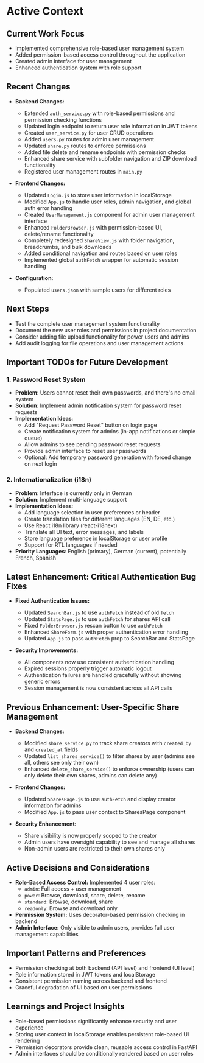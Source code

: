 # Active Context

## Current Work Focus
- Implemented comprehensive role-based user management system
- Added permission-based access control throughout the application
- Created admin interface for user management
- Enhanced authentication system with role support

## Recent Changes
- **Backend Changes:**
  - Extended `auth_service.py` with role-based permissions and permission checking functions
  - Updated login endpoint to return user role information in JWT tokens
  - Created `user_service.py` for user CRUD operations
  - Added `users.py` routes for admin user management
  - Updated `share.py` routes to enforce permissions
  - Added file delete and rename endpoints with permission checks
  - Enhanced share service with subfolder navigation and ZIP download functionality
  - Registered user management routes in `main.py`

- **Frontend Changes:**
  - Updated `Login.js` to store user information in localStorage
  - Modified `App.js` to handle user roles, admin navigation, and global auth error handling
  - Created `UserManagement.js` component for admin user management interface
  - Enhanced `FolderBrowser.js` with permission-based UI, delete/rename functionality
  - Completely redesigned `ShareView.js` with folder navigation, breadcrumbs, and bulk downloads
  - Added conditional navigation and routes based on user roles
  - Implemented global `authFetch` wrapper for automatic session handling

- **Configuration:**
  - Populated `users.json` with sample users for different roles

## Next Steps
- Test the complete user management system functionality
- Document the new user roles and permissions in project documentation
- Consider adding file upload functionality for power users and admins
- Add audit logging for file operations and user management actions

## Important TODOs for Future Development

### 1. Password Reset System
- **Problem**: Users cannot reset their own passwords, and there's no email system
- **Solution**: Implement admin notification system for password reset requests
- **Implementation Ideas**:
  - Add "Request Password Reset" button on login page
  - Create notification system for admins (in-app notifications or simple queue)
  - Allow admins to see pending password reset requests
  - Provide admin interface to reset user passwords
  - Optional: Add temporary password generation with forced change on next login

### 2. Internationalization (i18n)
- **Problem**: Interface is currently only in German
- **Solution**: Implement multi-language support
- **Implementation Ideas**:
  - Add language selection in user preferences or header
  - Create translation files for different languages (EN, DE, etc.)
  - Use React i18n library (react-i18next)
  - Translate all UI text, error messages, and labels
  - Store language preference in localStorage or user profile
  - Support for RTL languages if needed
- **Priority Languages**: English (primary), German (current), potentially French, Spanish

## Latest Enhancement: Critical Authentication Bug Fixes
- **Fixed Authentication Issues:**
  - Updated `SearchBar.js` to use `authFetch` instead of old `fetch`
  - Updated `StatsPage.js` to use `authFetch` for shares API call
  - Fixed `FolderBrowser.js` rescan button to use `authFetch`
  - Enhanced `ShareForm.js` with proper authentication error handling
  - Updated `App.js` to pass `authFetch` prop to SearchBar and StatsPage

- **Security Improvements:**
  - All components now use consistent authentication handling
  - Expired sessions properly trigger automatic logout
  - Authentication failures are handled gracefully without showing generic errors
  - Session management is now consistent across all API calls

## Previous Enhancement: User-Specific Share Management
- **Backend Changes:**
  - Modified `share_service.py` to track share creators with `created_by` and `created_at` fields
  - Updated `list_shares_service()` to filter shares by user (admins see all, others see only their own)
  - Enhanced `delete_share_service()` to enforce ownership (users can only delete their own shares, admins can delete any)
  
- **Frontend Changes:**
  - Updated `SharesPage.js` to use `authFetch` and display creator information for admins
  - Modified `App.js` to pass user context to SharesPage component
  
- **Security Enhancement:**
  - Share visibility is now properly scoped to the creator
  - Admin users have oversight capability to see and manage all shares
  - Non-admin users are restricted to their own shares only

## Active Decisions and Considerations
- **Role-Based Access Control:** Implemented 4 user roles:
  - `admin`: Full access + user management
  - `power`: Browse, download, share, delete, rename
  - `standard`: Browse, download, share
  - `readonly`: Browse and download only
- **Permission System:** Uses decorator-based permission checking in backend
- **Admin Interface:** Only visible to admin users, provides full user management capabilities

## Important Patterns and Preferences
- Permission checking at both backend (API level) and frontend (UI level)
- Role information stored in JWT tokens and localStorage
- Consistent permission naming across backend and frontend
- Graceful degradation of UI based on user permissions

## Learnings and Project Insights
- Role-based permissions significantly enhance security and user experience
- Storing user context in localStorage enables persistent role-based UI rendering
- Permission decorators provide clean, reusable access control in FastAPI
- Admin interfaces should be conditionally rendered based on user roles
